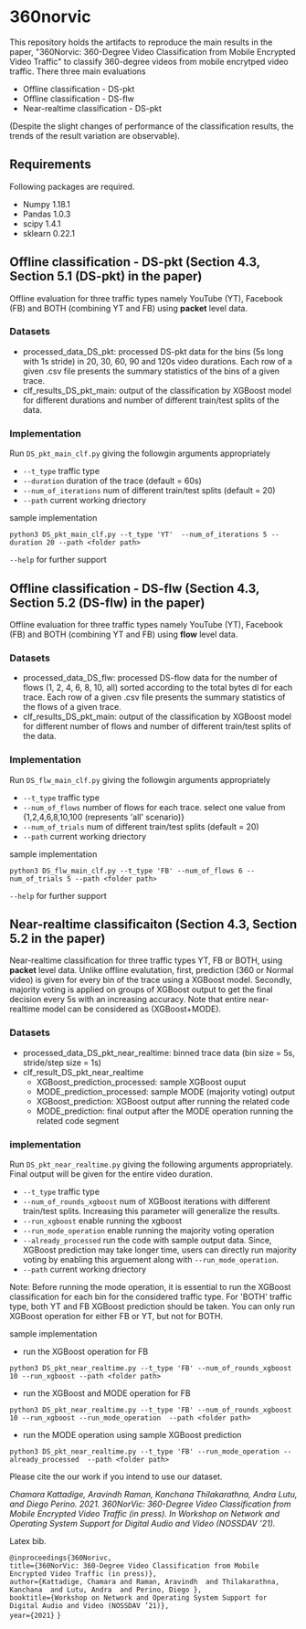 # 360norvic
This repository holds the artifacts to reproduce the main results in the paper, "360Norvic: 360-Degree Video Classification from Mobile Encrypted Video Traffic" to classify 360-degree videos from mobile encrytped video traffic. There three main evaluations
* Offline classification - DS-pkt
* Offline classification - DS-flw
* Near-realtime classification - DS-pkt

(Despite the slight changes of performance of the classification results, the trends of the result variation are observable).

## Requirements
Following packages are required.

* Numpy				1.18.1
*	Pandas			1.0.3
*	scipy				1.4.1
*	sklearn			0.22.1

## Offline classification - DS-pkt (Section 4.3, Section 5.1 (DS-pkt) in the paper)
Offline evaluation for three traffic types namely YouTube (YT), Facebook (FB) and  BOTH (combining YT and FB) using **packet** level data. 

### Datasets
* processed_data_DS_pkt: processed DS-pkt data for the bins (5s long with 1s stride) in 20, 30, 60, 90 and 120s video durations. Each row of a given .csv file presents the summary statistics of the bins of a given trace.
* clf_results_DS_pkt_main: output of the classification by XGBoost model for different durations and number of different train/test splits of the data.

### Implementation
Run `DS_pkt_main_clf.py` giving the followgin arguments appropriately
* `--t_type`              traffic type
* `--duration`            duration of the trace  (default = 60s)
* `--num_of_iterations`   num of different train/test splits (default = 20)
* `--path`                current working driectory

sample implementation

` python3 DS_pkt_main_clf.py --t_type 'YT'  --num_of_iterations 5 --duration 20 --path <folder path> `

`--help` for further support

## Offline classification - DS-flw (Section 4.3, Section 5.2 (DS-flw) in the paper)
Offline evaluation for three traffic types namely YouTube (YT), Facebook (FB) and  BOTH (combining YT and FB) using **flow** level data. 

### Datasets
* processed_data_DS_flw: processed DS-flow data for the number of flows (1, 2, 4, 6, 8, 10, all) sorted according to the total bytes dl for each trace. Each row of a given .csv file presents the summary statistics of the flows of a given trace.
* clf_results_DS_pkt_main: output of the classification by XGBoost model for different number of flows and number of different train/test splits of the data.

### Implementation
Run `DS_flw_main_clf.py` giving the followgin arguments appropriately
* `--t_type`              traffic type
* `--num_of_flows`        number of flows for each trace. select one value from {1,2,4,6,8,10,100 (represents 'all' scenario)}
* `--num_of_trials`       num of different train/test splits (default = 20)
* `--path`                current working driectory

sample implementation

` python3 DS_flw_main_clf.py --t_type 'FB' --num_of_flows 6 --num_of_trials 5 --path <folder path> `

`--help` for further support

## Near-realtime classificaiton (Section 4.3, Section 5.2 in the paper)
Near-realtime classification for three traffic types YT, FB or BOTH, using **packet** level data. Unlike offline evalutation, first, prediction (360 or Normal video) is  given for every bin of the trace using a XGBoost model. Secondly, majority voting is applied on groups of XGBoost output to get the final decision every 5s with an increasing accuracy. Note that entire near-realtime model can be considered as (XGBoost+MODE).

### Datasets
* processed_data_DS_pkt_near_realtime: binned trace data (bin size = 5s, stride/step size = 1s)
* clf_result_DS_pkt_near_realtime
    * XGBoost_prediction_processed: sample XGBoost ouput
    * MODE_prediction_processed: sample MODE (majority voting) output
    * XGBoost_prediction: XGBoost output after running the related code
    * MODE_prediction: final output after the MODE operation running the related code segment

### implementation
Run `DS_pkt_near_realtime.py` giving the following arguments appropriately. Final output will be given for the entire video duration. 
* `--t_type`                  traffic type
* `--num_of_rounds_xgboost`   num of XGBoost iterations with different train/test splits. Increasing this parameter will generalize the results. 
* `--run_xgboost`             enable running the xgboost
* `--run_mode_operation`      enable running the majority voting operation
* `--already_processed`       run the code with sample output data. Since, XGBoost prediction may take longer time, users can directly run majority voting by enabling this arguement along with `--run_mode_operation`.
* `--path`                  current working driectory

Note: Before running the mode operation, it is essential to run the XGBoost classification for each bin for the considered traffic type. For 'BOTH' traffic type, both YT and FB XGBoost prediction should be taken. You can only run XGBoost operation for either FB or YT, but not for BOTH.

sample implementation
* run the XGBoost operation for FB 

` python3 DS_pkt_near_realtime.py --t_type 'FB' --num_of_rounds_xgboost 10 --run_xgboost --path <folder path> `

* run the XGBoost and MODE operation for FB 

` python3 DS_pkt_near_realtime.py --t_type 'FB' --num_of_rounds_xgboost 10 --run_xgboost --run_mode_operation  --path <folder path> `

* run the MODE operation using sample XGBoost prediction

` python3 DS_pkt_near_realtime.py --t_type 'FB' --run_mode_operation --already_processed  --path <folder path> `

Please cite the our work if you intend to use our dataset.

*Chamara Kattadige, Aravindh Raman, Kanchana Thilakarathna, Andra Lutu, and Diego Perino. 2021.  360NorVic: 360-Degree Video Classification from Mobile Encrypted Video Traffic (in press). In Workshop on Network and Operating System Support for Digital Audio and Video (NOSSDAV ’21).*

Latex bib.

`@inproceedings{360Norivc,`\
  `title={360NorVic: 360-Degree Video Classification from Mobile Encrypted Video Traffic (in press)},`\
  `author={Kattadige, Chamara and Raman, Aravindh  and Thilakarathna, Kanchana  and Lutu, Andra  and Perino, Diego },`\
  `booktitle={Workshop on Network and Operating System Support for Digital Audio and Video (NOSSDAV ’21)},`\
  `year={2021}`
`}`







